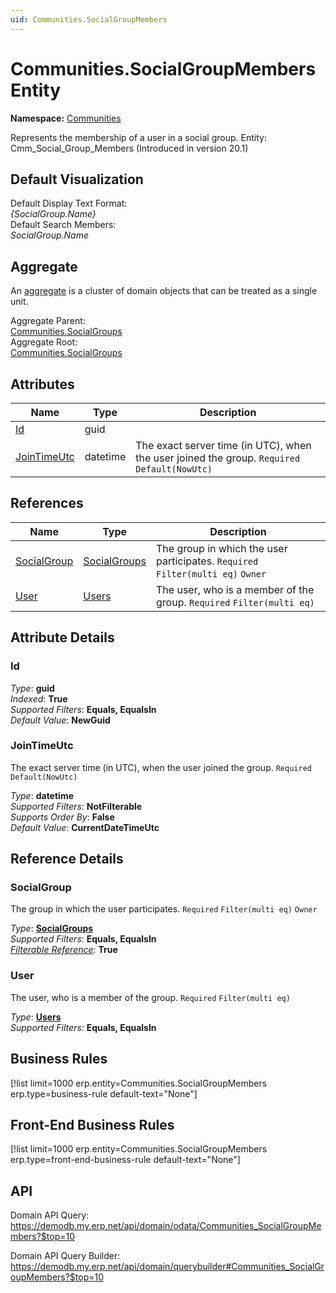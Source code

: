 ```yaml
---
uid: Communities.SocialGroupMembers
---
```

# Communities.SocialGroupMembers Entity

**Namespace:** [Communities](Communities.md)  

Represents the membership of a user in a social group. Entity: Cmm_Social_Group_Members (Introduced in version 20.1)

## Default Visualization
Default Display Text Format:  
_{SocialGroup.Name}_  
Default Search Members:  
_SocialGroup.Name_  

## Aggregate
An [aggregate](https://docs.erp.net/tech/advanced/concepts/aggregates.html) is a cluster of domain objects that can be treated as a single unit.  

Aggregate Parent:  
[Communities.SocialGroups](Communities.SocialGroups.md)  
Aggregate Root:  
[Communities.SocialGroups](Communities.SocialGroups.md)  

## Attributes

| Name | Type | Description |
| ---- | ---- | --- |
| [Id](Communities.SocialGroupMembers.md#id) | guid |  
| [JoinTimeUtc](Communities.SocialGroupMembers.md#jointimeutc) | datetime | The exact server time (in UTC), when the user joined the group. `Required` `Default(NowUtc)` 

## References

| Name | Type | Description |
| ---- | ---- | --- |
| [SocialGroup](Communities.SocialGroupMembers.md#socialgroup) | [SocialGroups](Communities.SocialGroups.md) | The group in which the user participates. `Required` `Filter(multi eq)` `Owner` |
| [User](Communities.SocialGroupMembers.md#user) | [Users](Systems.Security.Users.md) | The user, who is a member of the group. `Required` `Filter(multi eq)` |


## Attribute Details

### Id

_Type_: **guid**  
_Indexed_: **True**  
_Supported Filters_: **Equals, EqualsIn**  
_Default Value_: **NewGuid**  

### JoinTimeUtc

The exact server time (in UTC), when the user joined the group. `Required` `Default(NowUtc)`

_Type_: **datetime**  
_Supported Filters_: **NotFilterable**  
_Supports Order By_: **False**  
_Default Value_: **CurrentDateTimeUtc**  


## Reference Details

### SocialGroup

The group in which the user participates. `Required` `Filter(multi eq)` `Owner`

_Type_: **[SocialGroups](Communities.SocialGroups.md)**  
_Supported Filters_: **Equals, EqualsIn**  
_[Filterable Reference](https://docs.erp.net/dev/domain-api/filterable-references.html)_: **True**  

### User

The user, who is a member of the group. `Required` `Filter(multi eq)`

_Type_: **[Users](Systems.Security.Users.md)**  
_Supported Filters_: **Equals, EqualsIn**  



## Business Rules

[!list limit=1000 erp.entity=Communities.SocialGroupMembers erp.type=business-rule default-text="None"]

## Front-End Business Rules

[!list limit=1000 erp.entity=Communities.SocialGroupMembers erp.type=front-end-business-rule default-text="None"]

## API

Domain API Query:
<https://demodb.my.erp.net/api/domain/odata/Communities_SocialGroupMembers?$top=10>

Domain API Query Builder:
<https://demodb.my.erp.net/api/domain/querybuilder#Communities_SocialGroupMembers?$top=10>

